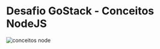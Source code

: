 # Desafio GoStack - Conceitos NodeJS

![conceitos node](https://user-images.githubusercontent.com/39929399/97476135-d5229180-192c-11eb-94c8-e4e6cd006885.png)
